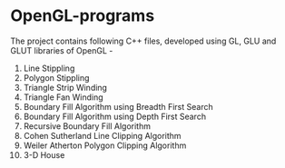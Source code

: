 # OpenGL-programs

The project contains following C++ files, developed using GL, GLU and GLUT libraries of OpenGL -

1) Line Stippling
2) Polygon Stippling
3) Triangle Strip Winding
4) Triangle Fan Winding
5) Boundary Fill Algorithm using Breadth First Search
6) Boundary Fill Algorithm using Depth First Search
7) Recursive Boundary Fill Algorithm
8) Cohen Sutherland Line Clipping Algorithm
9) Weiler Atherton Polygon Clipping Algorithm
10) 3-D House
